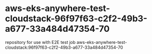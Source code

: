 # aws-eks-anywhere-test-cloudstack-96f97f63-c2f2-49b3-a677-33a484d47354-70
repository for use with E2E test job aws-eks-anywhere-test-cloudstack:96f97f63-c2f2-49b3-a677-33a484d47354-70
